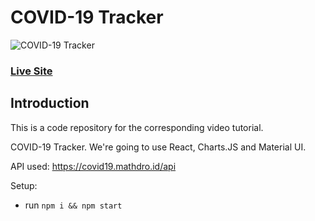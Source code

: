 # COVID-19 Tracker
![COVID-19 Tracker](https://i.ibb.co/X87BqVY/Screenshot-2020-04-13-at-10-14-58.png)

### [Live Site](https://covid19statswebsite.netlify.com/)

## Introduction
This is a code repository for the corresponding video tutorial. 

COVID-19 Tracker. We're going to use React, Charts.JS and Material UI.


API used: https://covid19.mathdro.id/api

Setup:
- run ```npm i && npm start```
